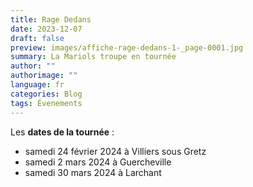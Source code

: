 ```yaml
---
title: Rage Dedans
date: 2023-12-07
draft: false
preview: images/affiche-rage-dedans-1-_page-0001.jpg
summary: La Mariols troupe en tournée
author: ""
authorimage: ""
language: fr
categories: Blog
tags: Évenements
---
```

Les **dates de la tournée** :

* samedi 24 février 2024 à Villiers sous Gretz
* samedi 2 mars 2024 à Guercheville
* samedi 30 mars 2024 à Larchant
